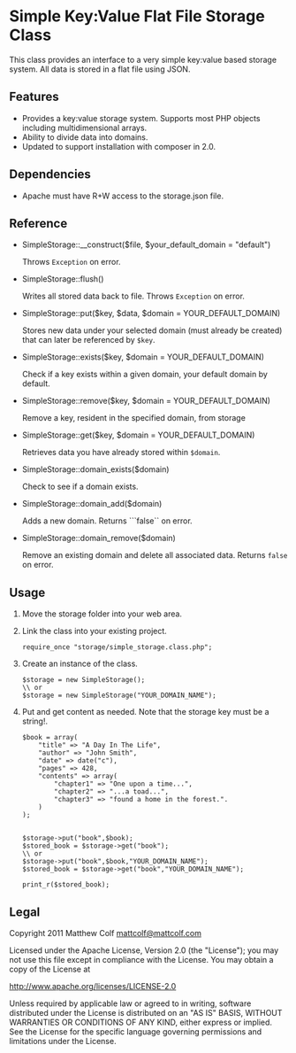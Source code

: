 ﻿Simple Key:Value Flat File Storage Class
========================================

This class provides an interface to a very simple key:value based storage system. All data is 
stored in a flat file using JSON.

Features
--------

- Provides a key:value storage system. Supports most PHP objects including multidimensional arrays.
- Ability to divide data into domains.
- Updated to support installation with composer in 2.0.

Dependencies
------------

- Apache must have R+W access to the storage.json file.

Reference
---------

- 	SimpleStorage::__construct($file, $your_default_domain = "default")

	Throws ```Exception``` on error.

- 	SimpleStorage::flush()

	Writes all stored data back to file. Throws ```Exception``` on error.

- 	SimpleStorage::put($key, $data, $domain = YOUR_DEFAULT_DOMAIN)

	Stores new data under your selected domain (must already be created) that can later be referenced by ```$key```.

-   SimpleStorage::exists($key, $domain = YOUR_DEFAULT_DOMAIN)

    Check if a key exists within a given domain, your default domain by default.

-   SimpleStorage::remove($key, $domain = YOUR_DEFAULT_DOMAIN)

    Remove a key, resident in the specified domain, from storage

- 	SimpleStorage::get($key, $domain = YOUR_DEFAULT_DOMAIN)

	Retrieves data you have already stored within ```$domain```.
	
- 	SimpleStorage::domain_exists($domain)

	Check to see if a domain exists.
	
- 	SimpleStorage::domain_add($domain)

	Adds a new domain. Returns ```false`` on error.

- 	SimpleStorage::domain_remove($domain)

	Remove an existing domain and delete all associated data. Returns ```false``` on error.

Usage
-----

1. Move the storage folder into your web area.
2. Link the class into your existing project.

	```
	require_once "storage/simple_storage.class.php";
	```

3. Create an instance of the class.

	```
	$storage = new SimpleStorage();
	\\ or
	$storage = new SimpleStorage("YOUR_DOMAIN_NAME");
	```

4. Put and get content as needed. Note that the storage key must be a string!.

	```
	$book = array(														
		"title" => "A Day In The Life",									
		"author" => "John Smith",										
		"date" => date("c"),											
		"pages" => 428,												
		"contents" => array(
			"chapter1" => "One upon a time...",
			"chapter2" => "...a toad...",
			"chapter3" => "found a home in the forest.".
		)
	);


	$storage->put("book",$book);
	$stored_book = $storage->get("book");
	\\ or
	$storage->put("book",$book,"YOUR_DOMAIN_NAME");
	$stored_book = $storage->get("book","YOUR_DOMAIN_NAME");
	
	print_r($stored_book);
	```

Legal
-----

Copyright 2011 Matthew Colf mattcolf@mattcolf.com

Licensed under the Apache License, Version 2.0 (the "License"); you may not use this file except in compliance with the License. You may obtain a copy of the License at

http://www.apache.org/licenses/LICENSE-2.0

Unless required by applicable law or agreed to in writing, software distributed under the License is distributed on an "AS IS" BASIS, WITHOUT WARRANTIES OR CONDITIONS OF ANY KIND, either express or implied. See the License for the specific language governing permissions and limitations under the License.